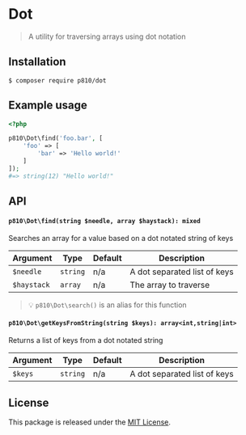 # Dot
> A utility for traversing arrays using dot notation

## Installation
```
$ composer require p810/dot
```

## Example usage
```php
<?php

p810\Dot\find('foo.bar', [
    'foo' => [
        'bar' => 'Hello world!'
    ]
]);
#=> string(12) "Hello world!"
```

## API
#### `p810\Dot\find(string $needle, array $haystack): mixed`
Searches an array for a value based on a dot notated string of keys

| Argument    | Type     | Default | Description                  |
|-------------|----------|---------|------------------------------|
| `$needle`   | `string` | n/a     | A dot separated list of keys |
| `$haystack` | `array`  | n/a     | The array to traverse        |

> :bulb: `p810\Dot\search()` is an alias for this function

#### `p810\Dot\getKeysFromString(string $keys): array<int,string|int>`
Returns a list of keys from a dot notated string

| Argument | Type     | Default | Description                  |
|----------|----------|---------|------------------------------|
| `$keys`  | `string` | n/a     | A dot separated list of keys |

## License
This package is released under the [MIT License](https://github.com/p810/Dot/blob/master/LICENSE).
